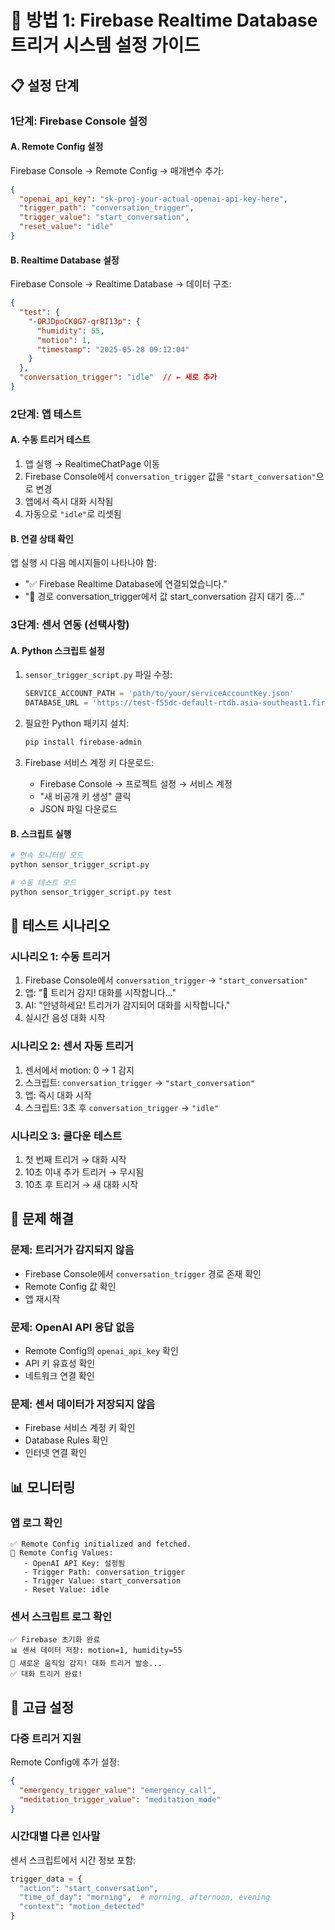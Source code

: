 # 🎯 방법 1: Firebase Realtime Database 트리거 시스템 설정 가이드

## 📋 설정 단계

### 1단계: Firebase Console 설정

#### A. Remote Config 설정
Firebase Console → Remote Config → 매개변수 추가:

```json
{
  "openai_api_key": "sk-proj-your-actual-openai-api-key-here",
  "trigger_path": "conversation_trigger",
  "trigger_value": "start_conversation",
  "reset_value": "idle"
}
```

#### B. Realtime Database 설정
Firebase Console → Realtime Database → 데이터 구조:

```json
{
  "test": {
    "-ORJDpoCK0G7-qrBI13p": {
      "humidity": 55,
      "motion": 1,
      "timestamp": "2025-05-28 09:12:04"
    }
  },
  "conversation_trigger": "idle"  // ← 새로 추가
}
```

### 2단계: 앱 테스트

#### A. 수동 트리거 테스트
1. 앱 실행 → RealtimeChatPage 이동
2. Firebase Console에서 `conversation_trigger` 값을 `"start_conversation"`으로 변경
3. 앱에서 즉시 대화 시작됨
4. 자동으로 `"idle"`로 리셋됨

#### B. 연결 상태 확인
앱 실행 시 다음 메시지들이 나타나야 함:
- "✅ Firebase Realtime Database에 연결되었습니다."
- "📡 경로 conversation_trigger에서 값 start_conversation 감지 대기 중..."

### 3단계: 센서 연동 (선택사항)

#### A. Python 스크립트 설정
1. `sensor_trigger_script.py` 파일 수정:
   ```python
   SERVICE_ACCOUNT_PATH = 'path/to/your/serviceAccountKey.json'
   DATABASE_URL = 'https://test-f55dc-default-rtdb.asia-southeast1.firebasedatabase.app/'
   ```

2. 필요한 Python 패키지 설치:
   ```bash
   pip install firebase-admin
   ```

3. Firebase 서비스 계정 키 다운로드:
   - Firebase Console → 프로젝트 설정 → 서비스 계정
   - "새 비공개 키 생성" 클릭
   - JSON 파일 다운로드

#### B. 스크립트 실행
```bash
# 연속 모니터링 모드
python sensor_trigger_script.py

# 수동 테스트 모드
python sensor_trigger_script.py test
```

## 🧪 테스트 시나리오

### 시나리오 1: 수동 트리거
1. Firebase Console에서 `conversation_trigger` → `"start_conversation"`
2. 앱: "🎯 트리거 감지! 대화를 시작합니다..."
3. AI: "안녕하세요! 트리거가 감지되어 대화를 시작합니다."
4. 실시간 음성 대화 시작

### 시나리오 2: 센서 자동 트리거
1. 센서에서 motion: 0 → 1 감지
2. 스크립트: `conversation_trigger` → `"start_conversation"`
3. 앱: 즉시 대화 시작
4. 스크립트: 3초 후 `conversation_trigger` → `"idle"`

### 시나리오 3: 쿨다운 테스트
1. 첫 번째 트리거 → 대화 시작
2. 10초 이내 추가 트리거 → 무시됨
3. 10초 후 트리거 → 새 대화 시작

## 🔧 문제 해결

### 문제: 트리거가 감지되지 않음
- Firebase Console에서 `conversation_trigger` 경로 존재 확인
- Remote Config 값 확인
- 앱 재시작

### 문제: OpenAI API 응답 없음
- Remote Config의 `openai_api_key` 확인
- API 키 유효성 확인
- 네트워크 연결 확인

### 문제: 센서 데이터가 저장되지 않음
- Firebase 서비스 계정 키 확인
- Database Rules 확인
- 인터넷 연결 확인

## 📊 모니터링

### 앱 로그 확인
```
✅ Remote Config initialized and fetched.
🔧 Remote Config Values:
   - OpenAI API Key: 설정됨
   - Trigger Path: conversation_trigger
   - Trigger Value: start_conversation
   - Reset Value: idle
```

### 센서 스크립트 로그 확인
```
✅ Firebase 초기화 완료
📊 센서 데이터 저장: motion=1, humidity=55
🎯 새로운 움직임 감지! 대화 트리거 발송...
✅ 대화 트리거 완료!
```

## 🚀 고급 설정

### 다중 트리거 지원
Remote Config에 추가 설정:
```json
{
  "emergency_trigger_value": "emergency_call",
  "meditation_trigger_value": "meditation_mode"
}
```

### 시간대별 다른 인사말
센서 스크립트에서 시간 정보 포함:
```python
trigger_data = {
  "action": "start_conversation",
  "time_of_day": "morning",  # morning, afternoon, evening
  "context": "motion_detected"
}
```
